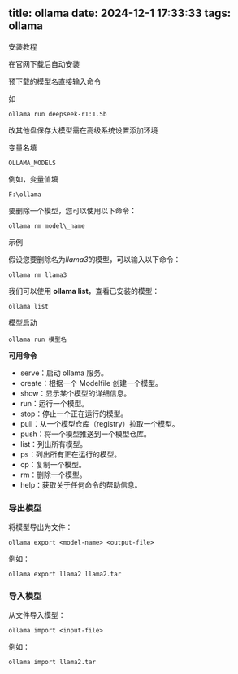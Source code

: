title: ollama
date: 2024-12-1 17:33:33
tags: ollama
------------

安装教程

在官网下载后自动安装

预下载的模型名直接输入命令

如

```
ollama run deepseek-r1:1.5b
```

改其他盘保存大模型需在高级系统设置添加环境

变量名填

```
OLLAMA_MODELS
```

例如，变量值填

```
F:\ollama
```

要删除一个模型，您可以使用以下命令：

```
ollama rm model\_name
```

示例

假设您要删除名为*llama3*的模型，可以输入以下命令：

```
ollama rm llama3
```

我们可以使用 **ollama list**，查看已安装的模型：

```
ollama list
```

模型启动

```
ollama run 模型名
```


**可用命令**

* serve：启动 ollama 服务。
* create：根据一个 Modelfile 创建一个模型。
* show：显示某个模型的详细信息。
* run：运行一个模型。
* stop：停止一个正在运行的模型。
* pull：从一个模型仓库（registry）拉取一个模型。
* push：将一个模型推送到一个模型仓库。
* list：列出所有模型。
* ps：列出所有正在运行的模型。
* cp：复制一个模型。
* rm：删除一个模型。
* help：获取关于任何命令的帮助信息。


### 导出模型

将模型导出为文件：

```
ollama export <model-name> <output-file>
```

例如：

```
ollama export llama2 llama2.tar
```

### 导入模型

从文件导入模型：

```
ollama import <input-file>
```

例如：

```
ollama import llama2.tar
```
